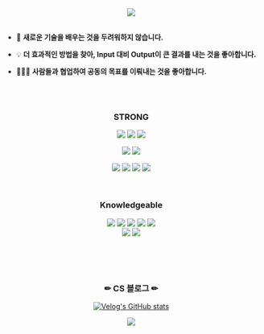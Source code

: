   
<!--
**kimjiyooniiiii/kimjiyooniiiii** is a ✨ _special_ ✨ repository because its `README.md` (this file) appears on your GitHub profile.

Here are some ideas to get you started:

- 🔭 I’m currently working on ...  
- 🌱 I’m currently learning ...
- 👯 I’m looking to collaborate on ...
- 🤔 I’m looking for help with ...
- 💬 Ask me about ...
- 📫 How to reach me: ...
- 😄 Pronouns: ...
- ⚡ Fun fact: ...
--> 
<!--
![header](https://capsule-render.vercel.app/api?type=waving&height=200&color=timeGradient&text=Nice%20to%20meet%20you!&fontColor=404040&fontSize=70&fontAlignY=35)
-->
<div align="center">
  
<img src="https://capsule-render.vercel.app/api?type=venom&color=9F74D4&height=100&section=header&text=BackEnd%20Developer&fontSize=50" />

</div>

<br>

- 📖 **새로운 기술을 배우는 것을 두려워하지 않습니다.**

- 💡 **더 효과적인 방법을 찾아, Input 대비 Output이 큰 결과를 내는 것을 좋아합니다.**

- 👨‍👧‍👦 **사람들과 협업하여 공동의 목표를 이뤄내는 것을 좋아합니다.**


<!--
  
- 👨‍👧‍👦 **다양한 사회경험으로 의사소통 능력이 뛰어납니다.**
  
- 🚴‍♀️ **<u>주체적</u>으로 문제를 찾고 해결합니다.**
-->

<br><br>

<div align="center">
<h3> STRONG </h3>
<img src="https://img.shields.io/badge/java-F05032?style=for-the-badge&logo=java&logoColor=white"> <img src="https://img.shields.io/badge/Spring boot-FF9900?style=for-the-badge&logo=springboot&logoColor=white"> <img src="https://img.shields.io/badge/Spring Security-CC6699?style=for-the-badge&logo=springsecurity&logoColor=white">

<img src="https://img.shields.io/badge/mysql-569A31?style=for-the-badge&logo=mysql&logoColor=white"> <img src="https://img.shields.io/badge/mariaDB-569A31?style=for-the-badge&logo=mariaDB&logoColor=white">

<img src="https://img.shields.io/badge/AWS-232F3E?style=for-the-badge&logo=amazonaws&logoColor=white"> <img src="https://img.shields.io/badge/git-4A154B?style=for-the-badge&logo=git&logoColor=white"> <img src="https://img.shields.io/badge/github-4A154B?style=for-the-badge&logo=GitHub&logoColor=white"/> <img src="https://img.shields.io/badge/IntelliJ-232F3E?style=for-the-badge&logo=IntelliJ%20IDEA&logoColor=white">

<br>

<h3> Knowledgeable </h3>
<img src="https://img.shields.io/badge/JS-FF9900?style=for-the-badge"> <img src="https://img.shields.io/badge/Html-FF9900?style=for-the-badge"> <img src="https://img.shields.io/badge/CSS-FF9900?style=for-the-badge"> <img src="https://img.shields.io/badge/React Native-569A31?style=for-the-badge"> <img src="https://img.shields.io/badge/Mongo DB-569A31?style=for-the-badge">
<br>
<img src="https://img.shields.io/badge/Visual Studio Code-4479A1?style=for-the-badge&logo=VisualStudioCode&logoColor=white">
  <img src="https://img.shields.io/badge/Android Studio-4479A1?style=for-the-badge&logo=AndroidStudio&logoColor=white">
</div>

<br><br><br>

<div align="center" width="50px">
<h3>✏ CS 블로그 ✏</h3>

[![Velog's GitHub stats](https://velog-readme-stats.vercel.app/api/badge?name=wldbs35)](https://velog.io/@wldbs35) 

<img src="https://velog-readme-stats.vercel.app/api?name=wldbs35">
</div>

<br><br>


